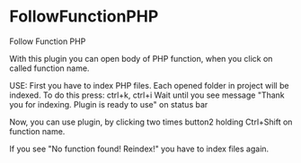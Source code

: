 FollowFunctionPHP
=================

Follow Function PHP

With this plugin you can open body of PHP function, when you click on called function name.

USE:
First you have to index PHP files. Each opened folder in project will be indexed.
To do this press: ctrl+k, ctrl+i
Wait until you see message "Thank you for indexing. Plugin is ready to use" on status bar

Now, you can use plugin, by clicking two times button2 holding Ctrl+Shift on function name.

If you see "No function found! Reindex!" you have to index files again.
